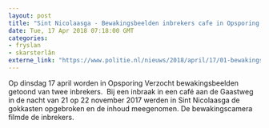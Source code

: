 ```yaml
---
layout: post
title: "Sint Nicolaasga - Bewakingsbeelden inbrekers cafe in Opsporing Verzocht"
date: Tue, 17 Apr 2018 07:18:00 GMT
categories: 
- fryslan 
- skarsterlân 
externe_link: "https://www.politie.nl/nieuws/2018/april/17/01-bewakingsbeelden-inbrekers-cafe-in-opsporing-verzocht.html"
---
```


Op dinsdag 17 april worden in Opsporing Verzocht bewakingsbeelden getoond van twee inbrekers.  Bij een inbraak in een café aan de Gaastweg in de nacht van 21 op 22 november 2017 werden in Sint Nicolaasga de gokkasten opgebroken en de inhoud meegenomen. De bewakingscamera filmde de inbrekers.
